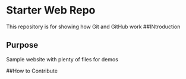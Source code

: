 # Starter Web Repo

This repository is for showing how Git and GitHub work
##INtroduction 

## Purpose

Sample website with plenty of files for demos

##How to Contribute
